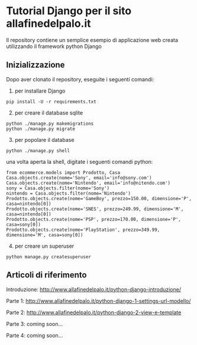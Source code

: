 # Tutorial Django per il sito allafinedelpalo.it

Il repository contiene un semplice esempio di applicazione web creata utilizzando il framework python Django

## Inizializzazione

Dopo aver clonato il repository, eseguite i seguenti comandi:
1) per installare Django
```
pip install -U -r requirements.txt
```
2) per creare il database sqlite
```
python ./manage.py makemigrations
python ./manage.py migrate
```
3) per popolare il database
```
python ./manage.py shell
```
una volta aperta la shell, digitate i seguenti comandi python:
```
from ecommerce.models import Prodotto, Casa
Casa.objects.create(nome='Sony', email='info@sony.com')
Casa.objects.create(nome='Nintendo', email='info@nitendo.com')
sony = Casa.objects.filter(nome='Sony')
nintendo = Casa.objects.filter(nome='Nintendo')
Prodotto.objects.create(nome='GameBoy', prezzo=150.00, dimensione='P', casa=nintendo[0])
Prodotto.objects.create(nome='SNES', prezzo=249.99, dimensione='M', casa=nintendo[0])
Prodotto.objects.create(nome='PSP', prezzo=170.00, dimensione='P', casa=sony[0])
Prodotto.objects.create(nome='PlayStation', prezzo=349.99, dimensione='M', casa=sony[0])
```
4) per creare un superuser

```
python manage.py createsuperuser
```

## Articoli di riferimento

Introduzione: http://www.allafinedelpalo.it/python-django-introduzione/

Parte 1: http://www.allafinedelpalo.it/python-django-1-settings-url-modello/

Parte 2: http://www.allafinedelpalo.it/python-django-2-view-e-template

Parte 3: coming soon...

Parte 4: coming soon...


